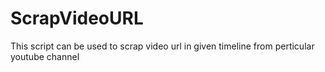 # ScrapVideoURL

This script can be used to scrap video url in given timeline from perticular youtube channel

